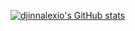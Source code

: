 [![djinnalexio's GitHub stats](https://github-readme-stats.vercel.app/api?username=djinnalexio&show_icons=true&theme=synthwave)](https://djinnalexio.github.io/)
